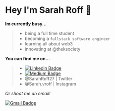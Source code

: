 # Hey I'm Sarah Roff 👋

**Im currently busy...**
> * being a full time student
> * becoming a `fullstack software engineer`
> * learning all about web3
> * innovating at @theksociety

**You can find me on...**
> * [![Linkedin Badge](https://img.shields.io/badge/-Sarah_Roff-blue?style=flat-square&logo=Linkedin&logoColor=white&link=https://www.linkedin.com/in/sarahroff/)](https://www.linkedin.com/in/sarahroff/)
> *  [![Medium Badge](https://img.shields.io/badge/-Sarah_Roff-black?style=flat-square&labelColor=000000&logo=Medium&link=https://medium.com/@sarahroff)](https://medium.com/@sarahroff)
> * @SarahRoff27 | Twitter
> * @Sarah.vroff | Instagram


*Or shoot me an email!*

[![Gmail Badge](https://img.shields.io/badge/-sarahroff2006@gmail.com-c14438?style=flat-square&logo=Gmail&logoColor=white&link=mailto:sarahroff2006@gmail.com)](mailto:sarahroff2006@gmail.com)
